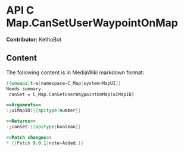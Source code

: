 # API C Map.CanSetUserWaypointOnMap

**Contributor:** KethoBot

## Content

The following content is in MediaWiki markdown format:

```mediawiki
{{wowapi|t=a|namespace=C_Map|system=MapUI}}
Needs summary.
 canSet = C_Map.CanSetUserWaypointOnMap(uiMapID)

==Arguments==
:;uiMapID:{{apitype|number}}

==Returns==
:;canSet:{{apitype|boolean}}

==Patch changes==
* {{Patch 9.0.1|note=Added.}}
```
